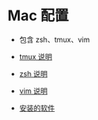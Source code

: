 # Mac 配置

- 包含 zsh、tmux、vim

- [tmux 说明](./tmux/README.md)

- [zsh 说明](./zsh/README.md)

- [vim 说明](./vim/README.md)

- [安装的软件](./install/README.md)
